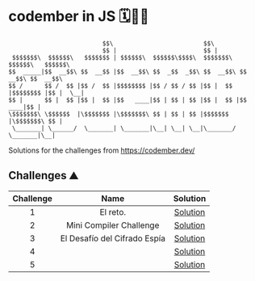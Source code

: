 # codember in JS 🗓️🧑‍💻


```
                          $$\                         $$\                           
                          $$ |                        $$ |                          
 $$$$$$$\  $$$$$$\   $$$$$$$ | $$$$$$\  $$$$$$\$$$$\  $$$$$$$\   $$$$$$\   $$$$$$\  
$$  _____|$$  __$$\ $$  __$$ |$$  __$$\ $$  _$$  _$$\ $$  __$$\ $$  __$$\ $$  __$$\ 
$$ /      $$ /  $$ |$$ /  $$ |$$$$$$$$ |$$ / $$ / $$ |$$ |  $$ |$$$$$$$$ |$$ |  \__|
$$ |      $$ |  $$ |$$ |  $$ |$$   ____|$$ | $$ | $$ |$$ |  $$ |$$   ____|$$ |      
\$$$$$$$\ \$$$$$$  |\$$$$$$$ |\$$$$$$$\ $$ | $$ | $$ |$$$$$$$  |\$$$$$$$\ $$ |      
 \_______| \______/  \_______| \_______|\__| \__| \__|\_______/  \_______|\__|
```

Solutions for the challenges from https://codember.dev/

## Challenges ⛰️

| Challenge | Name                                         | Solution                           |
| :-------: | :------------------------------------------: | :--------------------------------: |
| 1         | El reto.                                     | [Solution](./challenge01/index.js) |
| 2         | Mini Compiler Challenge                      | [Solution](./challenge02/index.js) |
| 3         | El Desafío del Cifrado Espía                 | [Solution](./challenge03/index.js) |
| 4         |                                              | [Solution](./challenge04/index.js) |
| 5         |                                              | [Solution](./challenge05/index.js) |